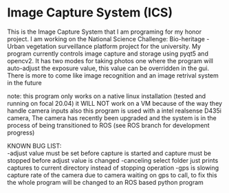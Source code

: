 # Image Capture System (ICS)
This is the Image Capture System that I am programing for my honor project. I am working on the National Science Challenge: Bio-heritage - Urban vegetation surveillance platform project for the university. My program currently controls image capture and storage using pyqt5 and opencv2. It has two modes for taking photos one where the program will auto-adjust the exposure value, this value can be overridden in the gui. There is more to come like image recognition and an image retrival system in the future

note: this program only works on a native linux installation (tested and running on focal 20.04) it WILL NOT work on a VM because of the way they handle camera inputs also this program is used with 
a intel realsense D435i camera, The camera has recently been upgraded and the system is in the process of being transitioned to ROS (see ROS branch for development progress)

  KNOWN BUG LIST:  
  -adjust value must be set before capture is started and capture must be stopped before adjust value is changed
  -canceling select folder just prints captures to current directory instead of stopping operation
  -gps is slowing capture rate of the camera due to camera waiting on gps to call, to fix this the whole program will be changed to an ROS based python        program 

